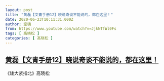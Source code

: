 ```yaml
---
layout: post
title: "黄磊【文青手册12】晓说奇谈不能说的，都在这里！"
date: 2020-06-23T10:11:31.000Z
author: 空镜
from: https://www.youtube.com/watch?v=JjkNTfWl0Fs
tags: [ 高晓松 ]
categories: [ 高晓松 ]
---
```

<!--1592907091000-->
[黄磊【文青手册12】晓说奇谈不能说的，都在这里！](https://www.youtube.com/watch?v=JjkNTfWl0Fs)
------

<div>
《矮大紧指北》高晓松
</div>
